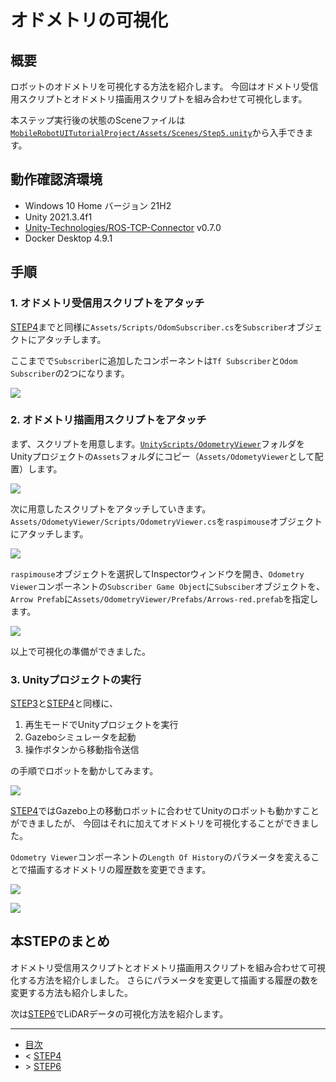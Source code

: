 # オドメトリの可視化

## 概要

ロボットのオドメトリを可視化する方法を紹介します。
今回はオドメトリ受信用スクリプトとオドメトリ描画用スクリプトを組み合わせて可視化します。

本ステップ実行後の状態のSceneファイルは[`MobileRobotUITutorialProject/Assets/Scenes/Step5.unity`](../MobileRobotUITutorialProject/Assets/Scenes/Step5.unity)から入手できます。

## 動作確認済環境

* Windows 10 Home バージョン 21H2
* Unity 2021.3.4f1
* [Unity-Technologies/ROS-TCP-Connector](https://github.com/Unity-Technologies/ROS-TCP-Connector) v0.7.0
* Docker Desktop 4.9.1

## 手順

### 1. オドメトリ受信用スクリプトをアタッチ

[STEP4](./step4.md)までと同様に`Assets/Scripts/OdomSubscriber.cs`を`Subscriber`オブジェクトにアタッチします。

ここまでで`Subscriber`に追加したコンポーネントは`Tf Subscriber`と`Odom Subscriber`の2つになります。

![](./images/step5-1.png)

### 2. オドメトリ描画用スクリプトをアタッチ

まず、スクリプトを用意します。[`UnityScripts/OdometryViewer`](../UnityScripts/OdometryViewer)フォルダをUnityプロジェクトの`Assets`フォルダにコピー（`Assets/OdometyViewer`として配置）します。

![](./images/step5-2.png)

次に用意したスクリプトをアタッチしていきます。
`Assets/OdometyViewer/Scripts/OdometryViewer.cs`を`raspimouse`オブジェクトにアタッチします。

![](./images/step5-3.gif)

`raspimouse`オブジェクトを選択してInspectorウィンドウを開き、`Odometry Viewer`コンポーネントの`Subscriber Game Object`に`Subsciber`オブジェクトを、`Arrow Prefab`に`Assets/OdometryViewer/Prefabs/Arrows-red.prefab`を指定します。

![](./images/step5-4.gif)

以上で可視化の準備ができました。

### 3. Unityプロジェクトの実行

[STEP3](./step3.md)と[STEP4](./step4.md)と同様に、

1. 再生モードでUnityプロジェクトを実行
2. Gazeboシミュレータを起動
3. 操作ボタンから移動指令送信

の手順でロボットを動かしてみます。

![](./images/step5-5.gif)

[STEP4](./step4.md)ではGazebo上の移動ロボットに合わせてUnityのロボットも動かすことができましたが、
今回はそれに加えてオドメトリを可視化することができました。

`Odometry Viewer`コンポーネントの`Length Of History`のパラメータを変えることで描画するオドメトリの履歴数を変更できます。

![](./images/step5-6.png)

![](./images/step5-7.png)

## 本STEPのまとめ


オドメトリ受信用スクリプトとオドメトリ描画用スクリプトを組み合わせて可視化する方法を紹介しました。
さらにパラメータを変更して描画する履歴の数を変更する方法も紹介しました。

次は[STEP6](./step6.md)でLiDARデータの可視化方法を紹介します。

---

* [目次](./intro2.md)
* < [STEP4](./step4.md)
* \> [STEP6](./step6.md)